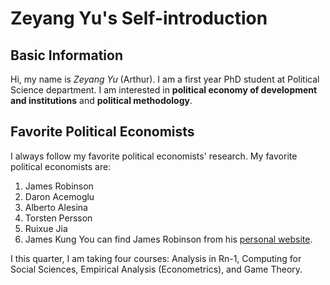 # Zeyang Yu's Self-introduction

## Basic Information
Hi, my name is *Zeyang Yu* (Arthur). I am a first year PhD student at Political Science department. I am interested in **political economy of development and institutions** and **political methodology**.

## Favorite Political Economists
I always follow my favorite political economists' research. My favorite political economists are:
1. James Robinson
1. Daron Acemoglu
1. Alberto Alesina
1. Torsten Persson
1. Ruixue Jia
1. James Kung
You can find James Robinson from his [personal website](http://scholar-harris.uchicago.edu/jamesrobinson/biocv).

I this quarter, I am taking four courses: Analysis in Rn-1, Computing for Social Sciences, Empirical Analysis (Econometrics), and Game Theory.